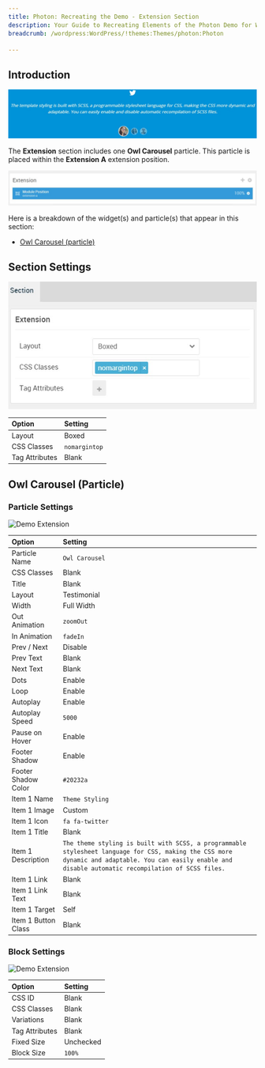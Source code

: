 ```yaml
---
title: Photon: Recreating the Demo - Extension Section
description: Your Guide to Recreating Elements of the Photon Demo for WordPress
breadcrumb: /wordpress:WordPress/!themes:Themes/photon:Photon

---
```


## Introduction

![](assets/demo_6.jpeg)

The **Extension** section includes one **Owl Carousel** particle. This particle is placed within the **Extension A** extension position.

![](assets/home_extension.jpeg)

Here is a breakdown of the widget(s) and particle(s) that appear in this section:

* [Owl Carousel (particle)](#owl-carousel-(particle))

## Section Settings

![](assets/demo_extension_settings.jpeg)

| Option           | Setting       |
| :--------------- | :----------   |
| Layout           | Boxed         |
| CSS Classes      | `nomargintop` |
| Tag Attributes   | Blank         |

## Owl Carousel (Particle)

### Particle Settings

![Demo Extension](demo_extension_1.jpeg)

| Option              | Setting                                                                                                                                                                                                    |
| :-----              | :-----                                                                                                                                                                                                     |
| Particle Name       | `Owl Carousel`                                                                                                                                                                                             |
| CSS Classes         | Blank                                                                                                                                                                                                      |
| Title               | Blank                                                                                                                                                                                                      |
| Layout              | Testimonial                                                                                                                                                                                                |
| Width               | Full Width                                                                                                                                                                                                 |
| Out Animation       | `zoomOut`                                                                                                                                                                                                  |
| In Animation        | `fadeIn`                                                                                                                                                                                                   |
| Prev / Next         | Disable                                                                                                                                                                                                    |
| Prev Text           | Blank                                                                                                                                                                                                      |
| Next Text           | Blank                                                                                                                                                                                                      |
| Dots                | Enable                                                                                                                                                                                                     |
| Loop                | Enable                                                                                                                                                                                                     |
| Autoplay            | Enable                                                                                                                                                                                                     |
| Autoplay Speed      | `5000`                                                                                                                                                                                                     |
| Pause on Hover      | Enable                                                                                                                                                                                                     |
| Footer Shadow       | Enable                                                                                                                                                                                                     |
| Footer Shadow Color | `#20232a`                                                                                                                                                                                                  |
| Item 1 Name         | `Theme Styling`                                                                                                                                                                                         |
| Item 1 Image        | Custom                                                                                                                                                                                                     |
| Item 1 Icon         | `fa fa-twitter`                                                                                                                                                                                            |
| Item 1 Title        | Blank                                                                                                                                                                                                      |
| Item 1 Description  | `The theme styling is built with SCSS, a programmable stylesheet language for CSS, making the CSS more dynamic and adaptable. You can easily enable and disable automatic recompilation of SCSS files.` |
| Item 1 Link         | Blank                                                                                                                                                                                                      |
| Item 1 Link Text    | Blank                                                                                                                                                                                                      |
| Item 1 Target       | Self                                                                                                                                                                                                       |
| Item 1 Button Class | Blank                                                                                                                                                                                                      |

### Block Settings

![Demo Extension](demo_extension_2.jpeg)

| Option         | Setting   |
| :-----         | :-----    |
| CSS ID         | Blank     |
| CSS Classes    | Blank     |
| Variations     | Blank     |
| Tag Attributes | Blank     |
| Fixed Size     | Unchecked |
| Block Size     | `100%`    |


